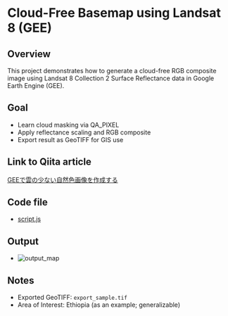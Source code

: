 # Cloud-Free Basemap using Landsat 8 (GEE)

## Overview
This project demonstrates how to generate a cloud-free RGB composite image using Landsat 8 Collection 2 Surface Reflectance data in Google Earth Engine (GEE).

## Goal
- Learn cloud masking via QA_PIXEL
- Apply reflectance scaling and RGB composite
- Export result as GeoTIFF for GIS use

## Link to Qiita article
[GEEで雲の少ない自然色画像を作成する](https://qiita.com/akkTYO/items/b6c9614c797003336b2c)

## Code file
- [script.js](./script.js)

## Output
- ![output_map](./output_map.png)

## Notes
- Exported GeoTIFF: `export_sample.tif`
- Area of Interest: Ethiopia (as an example; generalizable)
